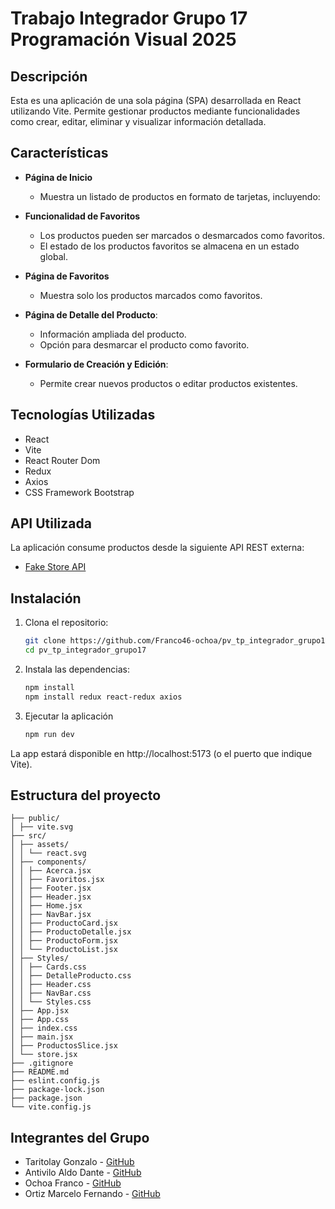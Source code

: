 # Trabajo Integrador Grupo 17 Programación Visual 2025

## Descripción

Esta es una aplicación de una sola página (SPA) desarrollada en React utilizando Vite. Permite gestionar productos mediante funcionalidades como crear, editar, eliminar y visualizar información detallada.

## Características

- **Página de Inicio**
   - Muestra un listado de productos en formato de tarjetas, incluyendo:

- **Funcionalidad de Favoritos**
   - Los productos pueden ser marcados o desmarcados como favoritos.
   - El estado de los productos favoritos se almacena en un estado global.

- **Página de Favoritos**
   - Muestra solo los productos marcados como favoritos.

- **Página de Detalle del Producto**: 
   - Información ampliada del producto.
   - Opción para desmarcar el producto como favorito.

- **Formulario de Creación y Edición**: 
   - Permite crear nuevos productos o editar productos existentes.

## Tecnologías Utilizadas

- React
- Vite
- React Router Dom
- Redux
- Axios
- CSS Framework Bootstrap

## API Utilizada

La aplicación consume productos desde la siguiente API REST externa:

- [Fake Store API](https://fakestoreapi.com/products)

## Instalación

1. Clona el repositorio:
   ```bash
   git clone https://github.com/Franco46-ochoa/pv_tp_integrador_grupo17
   cd pv_tp_integrador_grupo17

   
2. Instala las dependencias:
    ```bash
    npm install
    npm install redux react-redux axios
    
3. Ejecutar la aplicación
    ```bash
    npm run dev
    
La app estará disponible en http://localhost:5173 (o el puerto que indique Vite).

## Estructura del proyecto
```
├── public/
│ ├── vite.svg
├── src/
│ ├── assets/
│ │ └── react.svg
│ ├── components/
│ │ ├── Acerca.jsx
│ │ ├── Favoritos.jsx
│ │ ├── Footer.jsx
│ │ ├── Header.jsx
│ │ ├── Home.jsx
│ │ ├── NavBar.jsx
│ │ ├── ProductoCard.jsx
│ │ ├── ProductoDetalle.jsx
│ │ ├── ProductoForm.jsx
│ │ └── ProductoList.jsx
│ ├── Styles/
│ │ ├── Cards.css
│ │ ├── DetalleProducto.css
│ │ ├── Header.css
│ │ ├── NavBar.css
│ │ └── Styles.css
│ ├── App.jsx
│ ├── App.css
│ ├── index.css
│ ├── main.jsx
│ ├── ProductosSlice.jsx
│ └── store.jsx
├── .gitignore
├── README.md
├── eslint.config.js
├── package-lock.json
├── package.json
└── vite.config.js
```

## Integrantes del Grupo

- Taritolay Gonzalo - [GitHub](https://github.com/GonzaTaritolay)
- Antivilo Aldo Dante - [GitHub](https://github.com/AldoDante)
- Ochoa Franco - [GitHub](https://github.com/Franco46-ochoa)
- Ortiz Marcelo Fernando - [GitHub](https://github.com/marceortiz)
